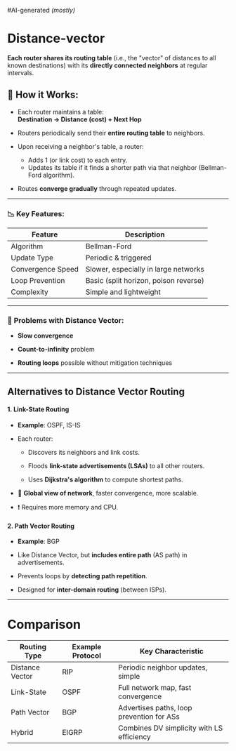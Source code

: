 #AI-generated *(mostly)*
# Distance-vector
**Each router shares its routing table** (i.e., the "vector" of distances to all known destinations) with its **directly connected neighbors** at regular intervals.
## 🔧 **How it Works:**

- Each router maintains a table:  
    **Destination → Distance (cost) + Next Hop**
    
- Routers periodically send their **entire routing table** to neighbors.
    
- Upon receiving a neighbor's table, a router:
    - Adds 1 (or link cost) to each entry.
    - Updates its table if it finds a shorter path via that neighbor (Bellman-Ford algorithm).
    
- Routes **converge gradually** through repeated updates.
---
### 📉 **Key Features:**

| Feature           | Description                           |
| ----------------- | ------------------------------------- |
| Algorithm         | Bellman-Ford                          |
| Update Type       | Periodic & triggered                  |
| Convergence Speed | Slower, especially in large networks  |
| Loop Prevention   | Basic (split horizon, poison reverse) |
| Complexity        | Simple and lightweight                |

---
### 🔁 **Problems with Distance Vector:**

- **Slow convergence**
    
- **Count-to-infinity** problem
    
- **Routing loops** possible without mitigation techniques
    
---
## Alternatives to Distance Vector Routing

#### 1. **Link-State Routing**
- **Example**: OSPF, IS-IS
- Each router:
    - Discovers its neighbors and link costs.
        
    - Floods **link-state advertisements (LSAs)** to all other routers.
        
    - Uses **Dijkstra's algorithm** to compute shortest paths.
        
- 🧠 **Global view of network**, faster convergence, more scalable.
- ❗ Requires more memory and CPU.
#### 2. **Path Vector Routing**
- **Example**: BGP 
    
- Like Distance Vector, but **includes entire path** (AS path) in advertisements.
    
- Prevents loops by **detecting path repetition**.
    
- Designed for **inter-domain routing** (between ISPs).
---
# Comparison

| Routing Type    | Example Protocol | Key Characteristic                        |
| --------------- | ---------------- | ----------------------------------------- |
| Distance Vector | RIP              | Periodic neighbor updates, simple         |
| Link-State      | OSPF             | Full network map, fast convergence        |
| Path Vector     | BGP              | Advertises paths, loop prevention for ASs |
| Hybrid          | EIGRP            | Combines DV simplicity with LS efficiency |
